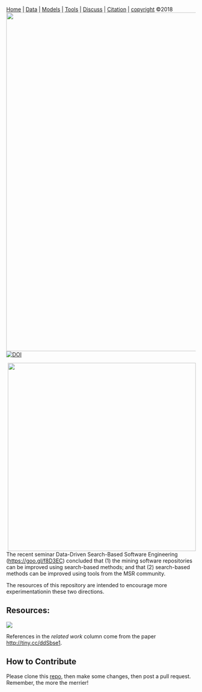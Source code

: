 [Home](http://tiny.cc/data-SE) |
[Data](DATA.md) |
[Models](MODELS.md) |
[Tools](TOOLS.md) |
[Discuss](https://github.com/ai-se/ResourcesDataDrivenSBSE/issues) |
[Citation](CITATION.md) |
[copyright](https://github.com/ai-se/ResourcesDataDrivenSBSE/blob/master/LICENSE.md) &copy;2018    
<img width=900 align=right src="https://github.com/ai-se/ResourceDataDrivenSBSE/raw/master/img/banner.png">


 [![DOI](https://zenodo.org/badge/116411075.svg)](https://zenodo.org/badge/latestdoi/116411075)


<img width=500 align=right src="https://github.com/ai-se/ResourceDataDrivenSBSE/raw/master/img/ddsbse17.png">The recent seminar Data-Driven Search-Based Software Engineering (https://goo.gl/f8D3EC) concluded that  (1) the  mining software repositories can be improved using search-based methods; and that (2) search-based methods can be improved using tools from the MSR community. 
  
The resources of this repository are intended to encourage more experimentationin these two directions.






## Resources:

![](https://github.com/ai-se/ResourceDataDrivenSBSE/raw/master/img/image0.png)

References in the _related work_ column come from the paper http://tiny.cc/ddSbse1.

## How to Contribute

Please clone this [repo](https://github.com/ai-se/ResourcesDataDrivenSBSE), then make
 some changes, then post a pull request. Remember, the more the merrier!
